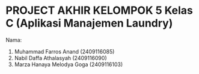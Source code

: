 # PROJECT AKHIR KELOMPOK 5 Kelas C (Aplikasi Manajemen Laundry)
Nama:
1. Muhammad Farros Anand (2409116085)
2. Nabil Daffa Athalasyah (2409116090)
3. Marza Hanaya Melodya Goga (2409116103)

